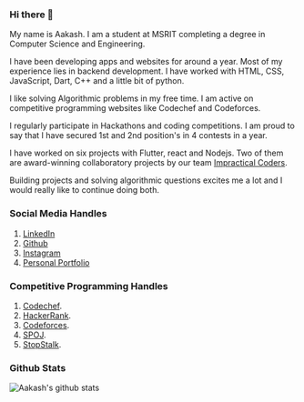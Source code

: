 ### Hi there 👋

My name is Aakash. I am a student at MSRIT completing a degree in Computer Science and Engineering. 

I have been developing apps and websites for around a year. Most of my experience lies in backend development. I have worked with HTML, CSS, JavaScript, Dart, C++  and a little bit of python.

I like solving Algorithmic problems in my free time. I am active on competitive programming websites like Codechef and Codeforces.

I regularly participate in Hackathons and coding competitions. I am proud to say that I have secured 1st and 2nd position's in 4 contests in a year. 

I have worked on six projects with Flutter, react and Nodejs. Two of them are award-winning collaboratory projects by our team [Impractical Coders](https://github.com/teamimpracticalcoders/).

Building projects and solving algorithmic questions excites me a lot and I would really like to continue doing both.

### Social Media Handles
1. [LinkedIn](https://www.linkedin.com/in/aakashpothepalli)
2. [Github](https://github.com/aakashpothepalli)
3. [Instagram](https://www.instagram.com/aakashpothepalli)
4. [Personal Portfolio](https://aakashp.tk)

### Competitive Programming Handles

1. [Codechef](https://www.codechef.com/users/aakash9518).
2. [HackerRank](https://www.hackerrank.com/aakashpothepalli).
3. [Codeforces](https://codeforces.com/profile/Aakash9518).
4. [SPOJ](https://www.spoj.com/users/aakash9518).
5. [StopStalk](https://www.stopstalk.com/user/profile/aakash9518).

### Github Stats
![Aakash's github stats](https://github-readme-stats.vercel.app/api?username=aakashpothepalli&count_private=true)

